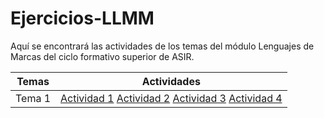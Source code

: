 # Ejercicios-LLMM
Aquí se encontrará las actividades de los temas del módulo Lenguajes de Marcas del ciclo formativo superior de ASIR.

Temas | Actividades
----- | ----------
Tema 1 | [Actividad 1](https://github.com/jesusmb13/Ejercicios-LLMM/blob/main/actividad%201.html) [Actividad 2](https://github.com/jesusmb13/Ejercicios-LLMM/blob/main/actividad%202.html) [Actividad 3](https://github.com/jesusmb13/Ejercicios-LLMM/tree/main/actividad%203) [Actividad 4](https://github.com/jesusmb13/Ejercicios-LLMM/blob/main/MARKDOWN.docx)
